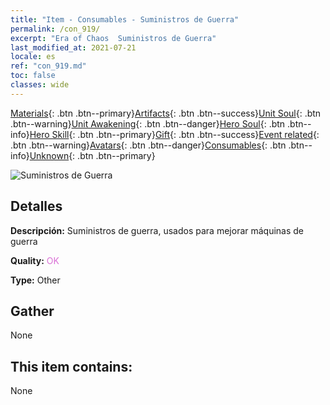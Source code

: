 ```yaml
---
title: "Item - Consumables - Suministros de Guerra"
permalink: /con_919/
excerpt: "Era of Chaos  Suministros de Guerra"
last_modified_at: 2021-07-21
locale: es
ref: "con_919.md"
toc: false
classes: wide
---
```

 [Materials](/ItemsES/){: .btn .btn--primary}[Artifacts](/ItemsES/Artifacts/){: .btn .btn--success}[Unit Soul](/ItemsES/UnitSoul/){: .btn .btn--warning}[Unit Awakening](/ItemsES/UnitAwakening/){: .btn .btn--danger}[Hero Soul](/ItemsES/HeroSoul/){: .btn .btn--info}[Hero Skill](/ItemsES/HeroSkill/){: .btn .btn--primary}[Gift](/ItemsES/Gift/){: .btn .btn--success}[Event related](/ItemsES/Events/){: .btn .btn--warning}[Avatars](/ItemsES/Avatars/){: .btn .btn--danger}[Consumables](/ItemsES/Consumables/){: .btn .btn--info}[Unknown](/ItemsES/Unknown/){: .btn .btn--primary}

 ![Suministros de Guerra](/images/t/i_40007.png)

## Detalles
 **Descripción:** Suministros de guerra, usados para mejorar máquinas de guerra

 **Quality:** <span style="color: #DA70D6">OK</span>

 **Type:** Other

## Gather

  None

## This item contains:

  None


